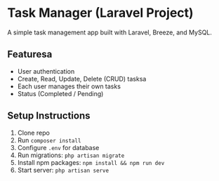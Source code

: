 # Task Manager (Laravel Project)

A simple task management app built with Laravel, Breeze, and MySQL.

## Featuresa
- User  authentication
- Create, Read, Update, Delete (CRUD) tasksa
- Each user manages their own tasks
- Status (Completed / Pending)

## Setup Instructions
1. Clone repo
2. Run `composer install`
3. Configure `.env` for database
4. Run migrations: `php artisan migrate`
5. Install npm packages: `npm install && npm run dev`
6. Start server: `php artisan serve`
